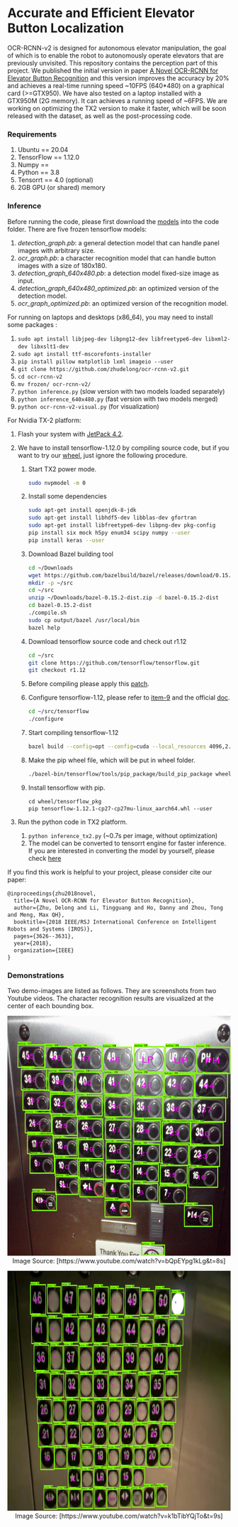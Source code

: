 # Accurate and Efficient Elevator Button Localization

OCR-RCNN-v2 is designed for autonomous elevator manipulation, the goal of which is to enable the robot to autonomously operate elevators that are previously unvisited. This repository contains the perception part of this project.  We published the initial version in paper  [A Novel OCR-RCNN for Elevator Button Recognition](https://ieeexplore.ieee.org/abstract/document/8594071) and this version improves the accuracy by 20% and achieves a real-time running speed ~10FPS (640*480)  on a graphical card (>=GTX950).  We have also tested on a laptop installed with a GTX950M (2G memory). It can achieves a running speed of ~6FPS. We are working on optimizing the TX2 version to make it faster,  which will be soon released with the dataset, as well as the post-processing code. 

### Requirements

1.  Ubuntu == 20.04
2.  TensorFlow == 1.12.0
3.  Numpy == 
4.  Python == 3.8
5.  Tensorrt == 4.0 (optional)
6.  2GB GPU (or shared) memory 

### Inference

Before running the code, please first download the [models](https://drive.google.com/file/d/1FVXI-G-EsCrkKbknhHL-9Y1pBshY7JCv/view?usp=sharing) into the code folder. There are five frozen tensorflow models:

1. *detection_graph.pb*: a general detection model that can handle panel images with arbitrary size.
2.  *ocr_graph.pb*: a character recognition model that can handle button images with a size of 180x180.
3. *detection_graph_640x480.pb*: a detection model  fixed-size image as input.
4. *detection_graph_640x480_optimized.pb*: an optimized version of the detection model.
5. *ocr_graph_optimized.pb*:  an optimized version of the recognition model.

For running on laptops and desktops (x86_64), you may need to install some packages :

1. `sudo apt install libjpeg-dev libpng12-dev libfreetype6-dev libxml2-dev libxslt1-dev `
2. `sudo apt install ttf-mscorefonts-installer`
3. `pip install pillow matplotlib lxml imageio --user` 
4. `git clone https://github.com/zhudelong/ocr-rcnn-v2.git`
5. `cd ocr-rcnn-v2`
6. ``mv frozen/ ocr-rcnn-v2/``
7. `python inference.py`  (slow version with two models loaded separately) 
8. ``python inference_640x480.py`` (fast version with two models merged)
9. `python ocr-rcnn-v2-visual.py` (for visualization)

For Nvidia TX-2 platform:

1. Flash your system with [JetPack 4.2](<https://developer.nvidia.com/embedded/jetpack>).

2. We have to install tensorflow-1.12.0 by compiling source code, but if you want to try our [wheel](https://drive.google.com/file/d/1HVXrPZO29loYVdoaPOZDRlB-lB92OuKC/view?usp=sharing), just ignore the following procedure. 

   1. Start TX2 power mode.

      ```bash
      sudo nvpmodel -m 0
      ```

   2. Install some dependencies

      ```bash
      sudo apt-get install openjdk-8-jdk
      sudo apt-get install libhdf5-dev libblas-dev gfortran
      sudo apt-get install libfreetype6-dev libpng-dev pkg-config 
      pip install six mock h5py enum34 scipy numpy --user
      pip install keras --user
      ```

   3. Download Bazel building tool

      ```bash
      cd ~/Downloads
      wget https://github.com/bazelbuild/bazel/releases/download/0.15.2/bazel-0.15.2-dist.zip
      mkdir -p ~/src
      cd ~/src
      unzip ~/Downloads/bazel-0.15.2-dist.zip -d bazel-0.15.2-dist
      cd bazel-0.15.2-dist
      ./compile.sh
      sudo cp output/bazel /usr/local/bin
      bazel help
      ```

   4. Download tensorflow source code and check out r1.12

      ```bash
      cd ~/src
      git clone https://github.com/tensorflow/tensorflow.git
      git checkout r1.12
      ```

   5. Before compiling please apply this [patch](<https://github.com/peterlee0127/tensorflow-nvJetson/blob/master/patch/tensorflow1.12.patch>). 

   6. Configure tensorflow-1.12,  please refer to [item-9](https://jkjung-avt.github.io/build-tensorflow-1.8.0/) and the official [doc](<https://www.tensorflow.org/install/source>).

      ```bash
      cd ~/src/tensorflow
      ./configure
      ```

   7. Start compiling tensorflow-1.12

      ```bash
      bazel build --config=opt --config=cuda --local_resources 4096,2.0,1.0 //tensorflow/tools/pip_package:build_pip_package --cxxopt="-D_GLIBCXX_USE_CXX11_ABI=0"
      ```

   8. Make the pip wheel file, which will be put in wheel folder.

      ```bash
      ./bazel-bin/tensorflow/tools/pip_package/build_pip_package wheel/tensorflow_pkg
      ```

   9. Install tensorflow with pip.

      ```
      cd wheel/tensorflow_pkg
      pip tensorflow-1.12.1-cp27-cp27mu-linux_aarch64.whl --user
      ```

3. Run the python code in TX2 platform.

   1. ``python inference_tx2.py`` (~0.7s per image, without optimization)
   2. The model can be converted to tensorrt engine for faster inference. If you are interested in converting the model by yourself, please check [here](https://jkjung-avt.github.io/tf-trt-models/)

If you find this work is helpful to your project, please consider cite our paper:

```
@inproceedings{zhu2018novel,
  title={A Novel OCR-RCNN for Elevator Button Recognition},
  author={Zhu, Delong and Li, Tingguang and Ho, Danny and Zhou, Tong and Meng, Max QH},
  booktitle={2018 IEEE/RSJ International Conference on Intelligent Robots and Systems (IROS)},
  pages={3626--3631},
  year={2018},
  organization={IEEE}
}
```

### Demonstrations

Two demo-images are listed as follows. They are screenshots from two Youtube videos. The character recognition results are visualized at the center of each bounding box. 

  <p align="center">
    <img src="./demos/image3.jpg" width=960 height=540>
    Image Source: [https://www.youtube.com/watch?v=bQpEYpg1kLg&t=8s]
  </p>
  <p align="center">
    <img src="./demos/image2.jpg" width=960 height=540>
    Image Source: [https://www.youtube.com/watch?v=k1bTibYQjTo&t=9s]
  </p>
